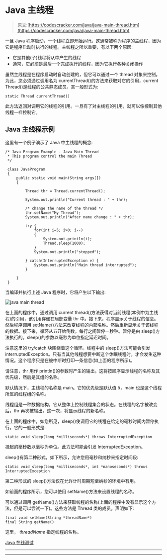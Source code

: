 # Java 主线程

> 原文:[https://codescracker.com/java/java-main-thread.htm](https://codescracker.com/java/java-main-thread.htm)

一旦 Java 程序启动，一个线程立即开始运行。这通常被称为程序的主线程，因为它是程序启动时执行的线程。主线程之所以重要，有以下两个原因:

*   它是其他(子)线程将从中产生的线程
*   通常，它必须是最后一个完成执行的线程，因为它执行各种关闭操作

虽然主线程是在程序启动时自动创建的，但它可以通过一个 thread 对象来控制。为此，您必须通过调用名为 currentThread()的方法来获取对它的引用，current Thread()是线程的公共静态成员。其一般形式为:

```
static Thread currentThread()
```

此方法返回对调用它的线程的引用。一旦有了对主线程的引用，就可以像控制其他线程一样控制它。

## Java 主线程示例

这里有一个例子演示了 Java 中主线程的概念:

```
/* Java Program Example - Java Main Thread
 * This program control the main Thread
 */

 class JavaProgram
 {
     public static void main(String args[])
     {

         Thread thr = Thread.currentThread();

         System.out.println("Current thread : " + thr);

         /* change the name of the thread */
         thr.setName("My Thread");
         System.out.println("After name change : " + thr);

         try {
             for(int i=5; i>0; i--)
             {
                 System.out.println(i);
                 Thread.sleep(1000);
             }
             System.out.println("stopped");

         } catch(InterruptedException e) {
             System.out.println("Main thread interrupted");
         }

     }
 }
```

当编译并执行上述 Java 程序时，它将产生以下输出:

![java main thread](../Images/ef461fff121c7454c0ed2015130d405c.png)

在上面的程序中，通过调用 current thread()方法获得对当前线程(本例中为主线程)的引用，该引用存储在局部变量 thr 中。接下来，程序显示关于线程的信息。然后程序调用 setName()方法来改变线程的内部名称。然后重新显示关于该线程的数据。接下来，循环从五开始倒数，每行之间暂停一秒钟。暂停是由 sleep()方法执行的。sleep()的参数以毫秒为单位指定延迟时间。

注意这里的 try/catch 块围绕着这个循环。线程中的 sleep()方法可能会引发 interruptedException。只有当其他线程想要中断这个休眠线程时，才会发生这种情况。这个程序只是在被中断时打印一条信息(如上面的程序所示)。

请注意，thr 用作 println()的参数时产生的输出。这将按顺序显示线程的名称及其优先级，然后是其组的名称。

默认情况下，主线程的名称是 main。它的优先级是默认值 5，main 也是这个线程所属的线程组的名称。

线程组是一种数据结构，它从整体上控制线程集合的状态。在线程的名字被改变后，thr 再次被输出。这一次，将显示线程的新名称。

在上面的程序中，如您所见，sleep()使调用它的线程在给定的毫秒时间内暂停执行。它的一般形式是:

```
static void sleep(long *milliseconds*) throws InterruptedException
```

挂起的毫秒数以毫秒为单位。此方法可能会引发 InterruptedException。

sleep()有第二种形式，如下所示，允许您用毫秒和纳秒来指定时间段:

```
static void sleep(long *milliseconds*, int *nanoseconds*) throws InterruptedException
```

第二种形式的 sleep()方法仅在允许计时周期短至纳秒的环境中有用。

如前面的程序所示，您可以使用 setName()方法来设置线程的名称。

可以通过调用 getName()方法来获取线程的名称(上面的程序中没有显示这个方法，但是可以尝试一下)。这些方法是 Thread 类的成员，声明如下:

```
final void setName(String *threadName*)
final String getName()
```

这里， *threadName* 指定线程的名称。

[Java 在线测试](/exam/showtest.php?subid=1)

* * *

* * *